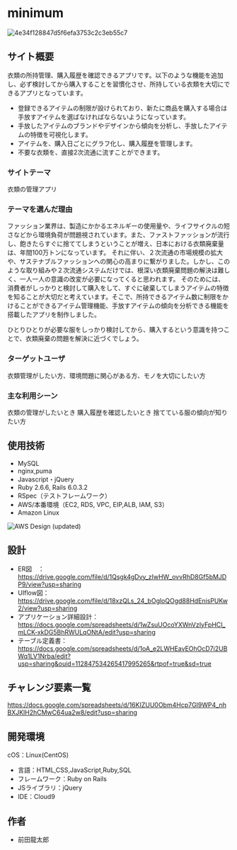 # minimum

![4e34f128847d5f6efa3753c2c3eb55c7](https://user-images.githubusercontent.com/75834810/138815210-80682b3d-12b3-45d6-ab6f-f4ecbf53c44e.gif)

## サイト概要
衣類の所持管理、購入履歴を確認できるアプリです。以下のような機能を追加し、必ず検討してから購入することを習慣化させ、所持している衣類を大切にできるアプリとなっています。
- 登録できるアイテムの制限が設けられており、新たに商品を購入する場合は手放すアイテムを選ばなければならないようになっています。
- 手放したアイテムのブランドやデザインから傾向を分析し、手放したアイテムの特徴を可視化します。
- アイテムを、購入日ごとにグラフ化し、購入履歴を管理します。
- 不要な衣類を、直接2次流通に流すことができます。

### サイトテーマ
衣類の管理アプリ

### テーマを選んだ理由
ファッション業界は、製造にかかるエネルギーの使用量や、ライフサイクルの短さなどから環境負荷が問題視されています。また、ファストファッションが流行し、飽きたらすぐに捨ててしまうということが増え、日本における衣類廃棄量は、年間100万トンになっています。
それに伴い、２次流通の市場規模の拡大や、サステナブルファッションへの関心の高まりに繋がりました。しかし、このような取り組みや２次流通システムだけでは、根深い衣類廃棄問題の解決は難しく、一人一人の意識の改変が必要になってくると思われます。
そのためには、消費者がしっかりと検討して購入をして、すぐに破棄してしまうアイテムの特徴を知ることが大切だと考えています。そこで、所持できるアイテム数に制限をかけることができるアイテム管理機能、手放すアイテムの傾向を分析できる機能を搭載したアプリを制作しました。

ひとりひとりが必要な服をしっかり検討してから、購入するという意識を持つことで、衣類廃棄の問題を解決に近づくでしょう。

### ターゲットユーザ
衣類管理がしたい方、環境問題に関心がある方、モノを大切にしたい方

### 主な利用シーン
衣類の管理がしたいとき
購入履歴を確認したいとき
捨てている服の傾向が知りたい方

## 使用技術
- MySQL
- nginx,puma
- Javascript・jQuery
- Ruby 2.6.6, Rails 6.0.3.2
- RSpec（テストフレームワーク）
- AWS/本番環境（EC2, RDS, VPC, EIP,ALB, IAM, S3）
- Amazon Linux

![AWS Design (updated)](https://user-images.githubusercontent.com/75834810/138829354-66ab7e26-4516-4401-8798-4b61d724f464.png)

## 設計
- ER図　：https://drive.google.com/file/d/1Qsgk4gDvy_zIwHW_ovvRhD8Gf5bMJDP9/view?usp=sharing
- UIflow図：https://drive.google.com/file/d/18xzQLs_24_bOgloQOgd88HdEnisPUKw2/view?usp=sharing
- アプリケーション詳細設計：https://docs.google.com/spreadsheets/d/1wZsuUOcoYXWnVzIyFpHCI_mLCK-xkDG5BhRWULqONtA/edit?usp=sharing
- テーブル定義書：https://docs.google.com/spreadsheets/d/1oA_e2LWHEavEOhOcD7i2UBWq1LV1Nrba/edit?usp=sharing&ouid=112847534265417995265&rtpof=true&sd=true

## チャレンジ要素一覧
https://docs.google.com/spreadsheets/d/16KIZUU0Obm4Hcp7GI9WP4_nhBXJKlH2hCMwC64ua2w8/edit?usp=sharing

## 開発環境
cOS：Linux(CentOS)
- 言語：HTML,CSS,JavaScript,Ruby,SQL
- フレームワーク：Ruby on Rails
- JSライブラリ：jQuery
- IDE：Cloud9

## 作者
- 前田龍太郎
